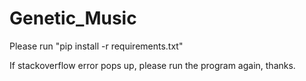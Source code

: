 # Genetic_Music
Please run "pip install -r requirements.txt"

If stackoverflow error pops up, please run the program again, thanks.
